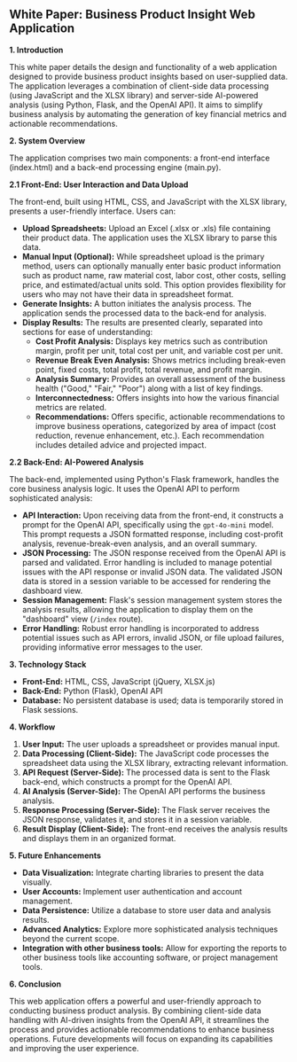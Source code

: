 ## White Paper: Business Product Insight Web Application

**1. Introduction**

This white paper details the design and functionality of a web application designed to provide business product insights based on user-supplied data. The application leverages a combination of client-side data processing (using JavaScript and the XLSX library) and server-side AI-powered analysis (using Python, Flask, and the OpenAI API).  It aims to simplify business analysis by automating the generation of key financial metrics and actionable recommendations.

**2. System Overview**

The application comprises two main components: a front-end interface (index.html) and a back-end processing engine (main.py).

**2.1 Front-End: User Interaction and Data Upload**

The front-end, built using HTML, CSS, and JavaScript with the XLSX library, presents a user-friendly interface.  Users can:

* **Upload Spreadsheets:** Upload an Excel (.xlsx or .xls) file containing their product data.  The application uses the XLSX library to parse this data.
* **Manual Input (Optional):** While spreadsheet upload is the primary method, users can optionally manually enter basic product information such as product name, raw material cost, labor cost, other costs, selling price, and estimated/actual units sold. This option provides flexibility for users who may not have their data in spreadsheet format.
* **Generate Insights:** A button initiates the analysis process.  The application sends the processed data to the back-end for analysis.
* **Display Results:**  The results are presented clearly, separated into sections for ease of understanding:
    * **Cost Profit Analysis:** Displays key metrics such as contribution margin, profit per unit, total cost per unit, and variable cost per unit.
    * **Revenue Break Even Analysis:** Shows metrics including break-even point, fixed costs, total profit, total revenue, and profit margin.
    * **Analysis Summary:** Provides an overall assessment of the business health ("Good," "Fair," "Poor") along with a list of key findings.
    * **Interconnectedness:** Offers insights into how the various financial metrics are related.
    * **Recommendations:** Offers specific, actionable recommendations to improve business operations, categorized by area of impact (cost reduction, revenue enhancement, etc.). Each recommendation includes detailed advice and projected impact.

**2.2 Back-End: AI-Powered Analysis**

The back-end, implemented using Python's Flask framework, handles the core business analysis logic.  It uses the OpenAI API to perform sophisticated analysis:

* **API Interaction:**  Upon receiving data from the front-end, it constructs a prompt for the OpenAI API, specifically using the `gpt-4o-mini` model.  This prompt requests a JSON formatted response, including cost-profit analysis, revenue-break-even analysis, and an overall summary.
* **JSON Processing:**  The JSON response received from the OpenAI API is parsed and validated.  Error handling is included to manage potential issues with the API response or invalid JSON data.  The validated JSON data is stored in a session variable to be accessed for rendering the dashboard view.
* **Session Management:** Flask's session management system stores the analysis results, allowing the application to display them on the "dashboard" view (`/index` route).
* **Error Handling:** Robust error handling is incorporated to address potential issues such as API errors, invalid JSON, or file upload failures, providing informative error messages to the user.

**3. Technology Stack**

* **Front-End:** HTML, CSS, JavaScript (jQuery, XLSX.js)
* **Back-End:** Python (Flask), OpenAI API
* **Database:**  No persistent database is used; data is temporarily stored in Flask sessions.


**4. Workflow**

1. **User Input:** The user uploads a spreadsheet or provides manual input.
2. **Data Processing (Client-Side):** The JavaScript code processes the spreadsheet data using the XLSX library, extracting relevant information.
3. **API Request (Server-Side):** The processed data is sent to the Flask back-end, which constructs a prompt for the OpenAI API.
4. **AI Analysis (Server-Side):** The OpenAI API performs the business analysis.
5. **Response Processing (Server-Side):** The Flask server receives the JSON response, validates it, and stores it in a session variable.
6. **Result Display (Client-Side):** The front-end receives the analysis results and displays them in an organized format.

**5. Future Enhancements**

* **Data Visualization:** Integrate charting libraries to present the data visually.
* **User Accounts:** Implement user authentication and account management.
* **Data Persistence:** Utilize a database to store user data and analysis results.
* **Advanced Analytics:** Explore more sophisticated analysis techniques beyond the current scope.
* **Integration with other business tools:** Allow for exporting the reports to other business tools like accounting software, or project management tools.

**6. Conclusion**

This web application offers a powerful and user-friendly approach to conducting business product analysis.  By combining client-side data handling with AI-driven insights from the OpenAI API, it streamlines the process and provides actionable recommendations to enhance business operations.  Future developments will focus on expanding its capabilities and improving the user experience.
